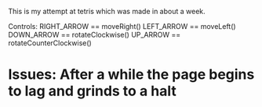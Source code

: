 This is my attempt at tetris which was made in about a week.

Controls:
RIGHT_ARROW == moveRight()
LEFT_ARROW == moveLeft()
DOWN_ARROW == rotateClockwise()
UP_ARROW == rotateCounterClockwise()

Issues:
After a while the page begins to lag and grinds to a halt
=======

